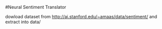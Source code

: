 #Neural Sentiment Translator

dowload dataset from http://ai.stanford.edu/~amaas/data/sentiment/ and extract into data/